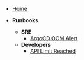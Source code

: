 - [Home](/README.md)

- **Runbooks**
  - **SRE**
    - [ArgoCD OOM Alert](Runbooks/SRE/ArgoCD_OOM_alert.md)
  - **Developers**
    - [API Limit Reached](Runbooks/DEVELOPERS/API_limit_reached.md)
